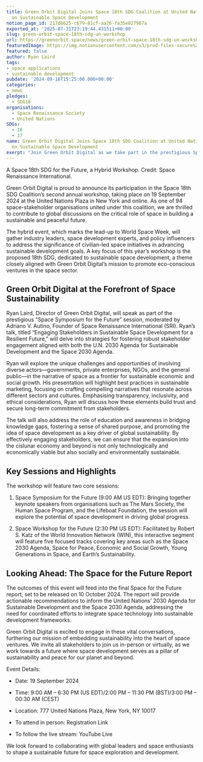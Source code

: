 ```yaml
---
title: Green Orbit Digital Joins Space 18th SDG Coalition at United Nations Workshop
  on Sustainable Space Development
notion_page_id: 217d6625-c679-81cf-aa76-fa35e027967a
exported_at: '2025-07-31T23:19:44.431511+00:00'
slug: green-orbit-space-18th-sdg-un-workshop
url: https://greenorbit.space/news/green-orbit-space-18th-sdg-un-workshop/
featuredImage: https://img.notionusercontent.com/s3/prod-files-secure%2F46d85076-9cc9-4816-b22e-3f6e1ee2434d%2Fc7ffc3ea-850c-4c7e-a083-9edc7056c542%2Fgeneral_visual_OceanHack4EU.png/size/w=2000?exp=1755005197&sig=Iy-24i9xRBZRPJgwzrC7ADaTVpMBGCMZj0_qP9bLGdM&id=338c92b2-c6e7-48cc-b8f6-5d4a267fd3bc&table=block&userId=6be61a03-d711-4ab6-ae5d-082d1492ba23
featured: false
author: Ryan Laird
tags:
- space applications
- sustainable development
pubdate: '2024-09-16T15:25:00.000+00:00'
categories:
- news
pledges:
  - SDG18
organisations:
  - Space Renaissance Society
  - United Nations
SDGs:
  - 16
  - 17
name: Green Orbit Digital Joins Space 18th SDG Coalition at United Nations Workshop
  on Sustainable Space Development
exerpt: "Join Green Orbit Digital as we take part in the prestigious Space 18th SDG Coalition’s United Nations Workshop, where global industry leaders and policy influencers will gather to discuss the critical role of space in achieving sustainable development goals. Explore our thought-provoking presentation on engaging stakeholders in sustainable space development, as he shares strategies and best practices for crafting compelling narratives that resonate across different sectors and cultures. Discover how education and awareness can bridge knowledge gaps and promote the idea of space development as a key driver of global sustainability. Don’t miss out on this opportunity to shape a sustainable future for space exploration and development!"
---
```


A Space 18th SDG for the Future, a Hybrid Workshop. Credit: Space Renaissance International.

Green Orbit Digital is proud to announce its participation in the Space 18th SDG Coalition’s second annual workshop, taking place on 19 September 2024 at the United Nations Plaza in New York and online. As one of 94 space-stakeholder organisations united under this coalition, we are thrilled to contribute to global discussions on the critical role of space in building a sustainable and peaceful future.

The hybrid event, which marks the lead-up to World Space Week, will gather industry leaders, space development experts, and policy influencers to address the significance of civilian-led space initiatives in advancing sustainable development goals. A key focus of this year’s workshop is the proposed 18th SDG, dedicated to sustainable space development, a theme closely aligned with Green Orbit Digital’s mission to promote eco-conscious ventures in the space sector.

## Green Orbit Digital at the Forefront of Space Sustainability

Ryan Laird, Director of Green Orbit Digital, will speak as part of the prestigious “Space Symposium for the Future” session, moderated by Adriano V. Autino, Founder of Space Renaissance International (SRI). Ryan’s talk, titled “Engaging Stakeholders in Sustainable Space Development for a Resilient Future,” will delve into strategies for fostering robust stakeholder engagement aligned with both the U.N. 2030 Agenda for Sustainable Development and the Space 2030 Agenda.

Ryan will explore the unique challenges and opportunities of involving diverse actors—governments, private enterprises, NGOs, and the general public—in the narrative of space as a frontier for sustainable economic and social growth. His presentation will highlight best practices in sustainable marketing, focusing on crafting compelling narratives that resonate across different sectors and cultures. Emphasising transparency, inclusivity, and ethical considerations, Ryan will discuss how these elements build trust and secure long-term commitment from stakeholders.

The talk will also address the role of education and awareness in bridging knowledge gaps, fostering a sense of shared purpose, and promoting the idea of space development as a key driver of global sustainability. By effectively engaging stakeholders, we can ensure that the expansion into the cislunar economy and beyond is not only technologically and economically viable but also socially and environmentally sustainable.

## Key Sessions and Highlights

The workshop will feature two core sessions:

1. Space Symposium for the Future (9:00 AM US EDT): Bringing together keynote speakers from organisations such as The Mars Society, the Human Space Program, and the Lifeboat Foundation, the session will explore the potential of space development in driving global progress.

1. Space Workshop for the Future (2:30 PM US EDT): Facilitated by Robert S. Katz of the World Innovation Network (WIN), this interactive segment will feature five focused tracks covering key areas such as the Space 2030 Agenda, Space for Peace, Economic and Social Growth, Young Generations in Space, and Earth’s Sustainability.

## Looking Ahead: The Space for the Future Report

The outcomes of this event will feed into the final Space for the Future report, set to be released on 10 October 2024. The report will provide actionable recommendations to inform the United Nations’ 2030 Agenda for Sustainable Development and the Space 2030 Agenda, addressing the need for coordinated efforts to integrate space technology into sustainable development frameworks.

Green Orbit Digital is excited to engage in these vital conversations, furthering our mission of embedding sustainability into the heart of space ventures. We invite all stakeholders to join us in-person or virtually, as we work towards a future where space development serves as a pillar of sustainability and peace for our planet and beyond.

Event Details:

- Date: 19 September 2024

- Time: 9:00 AM – 6:30 PM (US EDT)/2:00 PM – 11:30 PM (BST)/3:00 PM  – 00:30 AM (CEST)

- Location: 777 United Nations Plaza, New York, NY 10017

- To attend in person: Registration Link

- To follow the live stream: YouTube Live

We look forward to collaborating with global leaders and space enthusiasts to shape a sustainable future for space exploration and development.